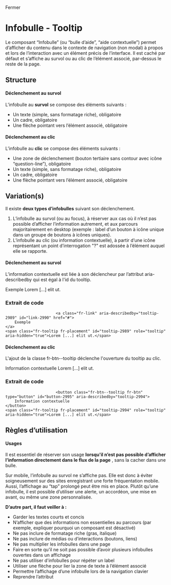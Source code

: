 Fermer

# Infobulle - Tooltip

Le composant “Infobulle” (ou “bulle d’aide”, “aide contextuelle”) permet
d’afficher du contenu dans le contexte de navigation (non modal) à propos et
lors de l’interaction avec un élément précis de l’interface. Il est caché par
défaut et s’affiche au survol ou au clic de l’élément associé, par-dessus le
reste de la page.

## Structure

#### Déclenchement au survol

L’infobulle au **survol** se compose des éléments suivants :  

  * Un texte (simple, sans formatage riche), obligatoire 
  * Un cadre, obligatoire
  * Une flèche pointant vers l’élément associé, obligatoire  
  

#### Déclenchement au clic

L’infobulle au **clic** se compose des éléments suivants :

  * Une zone de déclenchement (bouton tertiaire sans contour avec icône “question-line”), obligatoire
  * Un texte (simple, sans formatage riche), obligatoire
  * Un cadre, obligatoire
  * Une flèche pointant vers l’élément associé, obligatoire

## Variation(s)

Il existe **deux types d’infobulles** suivant son déclenchement.

  1. L’infobulle au survol (ou au focus), à réserver aux cas où il n’est pas possible d’afficher l’information autrement, et aux parcours majoritairement en desktop (exemple : label d’un bouton à icône unique dans un groupe de boutons à icônes uniques).
  2. L’infobulle au clic (ou information contextuelle), à partir d’une icône représentant un point d’interrogation "?" est adossée à l’élément auquel elle se rapporte.  

#### Déclenchement au survol

L’information contextuelle est liée à son déclencheur par l’attribut aria-
describedby qui est égal à l'id du tooltip.

Exemple  Lorem [...] elit ut.

###  Extrait de code

    
    
                          <a class="fr-link" aria-describedby="tooltip-2989" id="link-2990" href="#">
        Exemple
    </a>
    <span class="fr-tooltip fr-placement" id="tooltip-2989" role="tooltip" aria-hidden="true">Lorem [...] elit ut.</span>
                          
                        

#### Déclenchement au clic

L'ajout de la classe fr-btn--tooltip déclenche l'ouverture du tooltip au clic.

Information contextuelle  Lorem [...] elit ut.

###  Extrait de code

    
    
                          <button class="fr-btn--tooltip fr-btn" type="button" id="button-2995" aria-describedby="tooltip-2994">
        Information contextuelle
    </button>
    <span class="fr-tooltip fr-placement" id="tooltip-2994" role="tooltip" aria-hidden="true">Lorem [...] elit ut.</span>
                          
                        

## Règles d’utilisation

#### Usages

Il est essentiel de réserver son usage **lorsqu'il n’est pas possible
d’afficher l’information directement dans le flux de la page** , sans la
cacher dans une bulle.

Sur mobile, l’infobulle au survol ne s’affiche pas. Elle est donc à éviter
soigneusement sur des sites enregistrant une forte fréquentation mobile.
Aussi, l’affichage au “tap” prolongé peut être mis en place. Plutôt qu’une
infobulle, il est possible d’utiliser une alerte, un accordéon, une mise en
avant, ou même une zone personnalisée.

**D’autre part, il faut veiller à :**

  * Garder les textes courts et concis
  * N’afficher que des informations non essentielles au parcours (par exemple, expliquer pourquoi un composant est désactivé)
  * Ne pas inclure de formatage riche (gras, italique)
  * Ne pas inclure de médias ou d’interactions (boutons, liens)
  * Ne pas multiplier les infobulles dans une page
  * Faire en sorte qu’il ne soit pas possible d’avoir plusieurs infobulles ouvertes dans un affichage
  * Ne pas utiliser d'infobulles pour répéter un label
  * Utiliser une flèche pour lier la zone de texte à l’élément associé
  * Permettre l’affichage d’une infobulle lors de la navigation clavier
  * Reprendre l’attribut <title> de l’élément associé
  * Permettre la lecture par les dispositifs d’aide (aria-describedby)  
  

#### Les questions à se poser avant d'utiliser ce composant

  * L’information que je veux afficher est-elle essentielle à la navigation ou optionnelle ? Si elle est essentielle, l’afficher directement dans la page (en utilisant, par exemple, une mise en avant ou une alerte).  

  * Si l’information n’est pas essentielle : ai-je la place d’afficher une icône "?" ou une autre zone de déclenchement, à côté de mon élément ? Si oui, utiliser une information contextuelle (déclenchée au clic) sinon, utiliser une infobulle déclenchée au survol.  

#### Personnalisation

Aucune personnalisation n'est possible.

[Indicateur d'étapes - Stepper](/composants-et-modeles/composants/indicateur-
d-etapes)

[Interrupteur - Toggle](/composants-et-modeles/composants/interrupteur)

### Le DSFR

  * [ Nous contacter ](https://gouvfr.atlassian.net/servicedesk/customer/portals "Nous contacter - nouvelle fenêtre")
  * [Support](/centre-de-support)
  * [Communauté](/communaute)

### Liens utiles

  * [Charte de l'État](https://www.info.gouv.fr/marque-Etat "Charte de l'État - nouvelle fenêtre")
  * [Obtenir l'agrément](/utilisation-et-organisation/procedure-des-agrements)
  * [Notes de version](/a-propos/versions/version-courante)

[ république  
française

](/ "Retour à l’accueil du site - République Française")

Ce site est géré par le Service d’Information du Gouvernement (SIG)

  * [info.gouv.fr](https://info.gouv.fr "info.gouv.fr - nouvelle fenêtre")
  * [service-public.fr](https://service-public.fr "service-public.fr - nouvelle fenêtre")
  * [legifrance.gouv.fr](https://legifrance.gouv.fr "legifrance.gouv.fr - nouvelle fenêtre")
  * [data.gouv.fr](https://data.gouv.fr "data.gouv.fr - nouvelle fenêtre")

  * [Accessibilité : totalement conforme](/accessibilite)
  * [Conditions générales d’utilisation](/a-propos/conditions-generales-d-utilisation)
  * [Mentions légales](/mentions-legales)
  * [Plan du site](/plan-du-site)
  * Gestion des cookies 
  * Paramètres d'affichage 

Sauf mention contraire, tous les contenus de ce site sont sous [licence
etalab-2.0](https://github.com/etalab/licence-ouverte/blob/master/LO.md
"licence etalab-2.0 - nouvelle fenêtre")

Fermer
